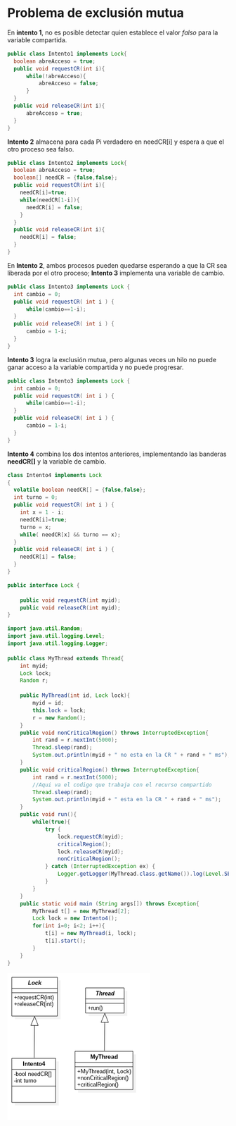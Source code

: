 # Problema de exclusión mutua

En **intento 1**, no es posible detectar quien establece el valor *falso* para la variable compartida.

```java
public class Intento1 implements Lock{
  boolean abreAcceso = true;
  public void requestCR(int i){
      while(!abreAcceso){
          abreAcceso = false;
      }
  }
  public void releaseCR(int i){
      abreAcceso = true;
  }
}
```

**Intento 2** almacena para cada Pi verdadero  en needCR[i] y espera a que el otro proceso sea falso. 

```java
public class Intento2 implements Lock{
  boolean abreAcceso = true;
  boolean[] needCR = {false,false};
  public void requestCR(int i){
    needCR[i]=true;
    while(needCR[1-i]){
      needCR[i] = false;
    }
  }
  public void releaseCR(int i){
    needCR[i] = false;
  }
}
```

En **Intento 2**, ambos procesos pueden quedarse esperando a que la CR sea liberada por el otro proceso; **Intento 3** implementa una variable de cambio.

```java
public class Intento3 implements Lock {
  int cambio = 0;
  public void requestCR( int i ) {
      while(cambio==1-i);
  }
  public void releaseCR( int i ) {
      cambio = 1-i;
  }
}
```

**Intento 3** logra la exclusión mutua, pero algunas veces un hilo no puede ganar acceso a la variable compartida y no puede progresar. 

```java
public class Intento3 implements Lock {
  int cambio = 0;
  public void requestCR( int i ) {
      while(cambio==1-i);
  }
  public void releaseCR( int i ) {
      cambio = 1-i;
  }
}
```

**Intento 4** combina los dos intentos anteriores, implementando las banderas **needCR[]** y la variable de cambio.

```java
class Intento4 implements Lock
{
  volatile boolean needCR[] = {false,false};
  int turno = 0;
  public void requestCR( int i ) {
    int x = 1 - i;
    needCR[i]=true;
    turno = x;
    while( needCR[x] && turno == x);
  }
  public void releaseCR( int i ) {
    needCR[i] = false;
  }
}
```

```java
public interface Lock {
    
    public void requestCR(int myid);
    public void releaseCR(int myid);
}
```

```java
import java.util.Random;
import java.util.logging.Level;
import java.util.logging.Logger;

public class MyThread extends Thread{
    int myid;
    Lock lock;
    Random r;
    
    public MyThread(int id, Lock lock){
        myid = id;
        this.lock = lock;
        r = new Random();
    }
    public void nonCriticalRegion() throws InterruptedException{
        int rand = r.nextInt(5000);
        Thread.sleep(rand);
        System.out.println(myid + " no esta en la CR " + rand + " ms");
    }
    public void criticalRegion() throws InterruptedException{
        int rand = r.nextInt(5000);
        //Aqui va el codigo que trabaja con el recurso compartido
        Thread.sleep(rand);
        System.out.println(myid + " esta en la CR " + rand + " ms");
    }
    public void run(){
        while(true){
            try {
                lock.requestCR(myid);
                criticalRegion();
                lock.releaseCR(myid);
                nonCriticalRegion();
            } catch (InterruptedException ex) {
                Logger.getLogger(MyThread.class.getName()).log(Level.SEVERE, null, ex);
            }
        }
    }
    public static void main (String args[]) throws Exception{
        MyThread t[] = new MyThread[2];
        Lock lock = new Intento4();
        for(int i=0; i<2; i++){
            t[i] = new MyThread(i, lock);
            t[i].start();
        }
    }
}
```

<img src="practica06.png">